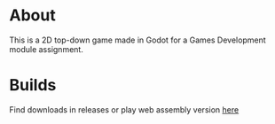 # About
This is a 2D top-down game made in Godot for a Games Development module assignment.


# Builds
Find downloads in releases or play web assembly version [here](https://jamestiberiuskirk.github.io/GameDev/builds/HTML/Game%20Dev)

